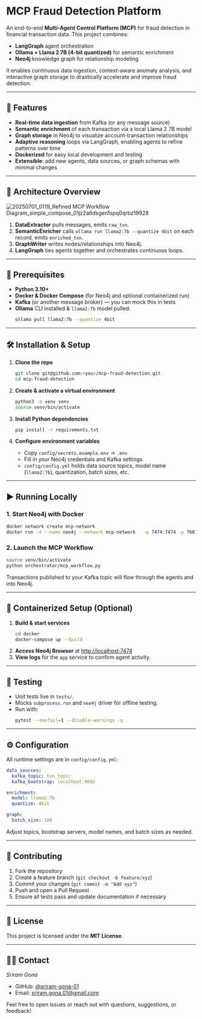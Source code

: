 # MCP Fraud Detection Platform

An end-to-end **Multi-Agent Control Platform (MCP)** for fraud detection in financial transaction data. This project combines:

- **LangGraph** agent orchestration  
- **Ollama + Llama 2 7B (4-bit quantized)** for semantic enrichment  
- **Neo4j** knowledge graph for relationship modeling  

It enables continuous data ingestion, context-aware anomaly analysis, and interactive graph storage to drastically accelerate and improve fraud detection.

---

## 🚀 Features

- **Real-time data ingestion** from Kafka (or any message source)  
- **Semantic enrichment** of each transaction via a local Llama 2 7B model  
- **Graph storage** in Neo4j to visualize account-transaction relationships  
- **Adaptive reasoning** loops via LangGraph, enabling agents to refine patterns over time  
- **Dockerized** for easy local development and testing  
- **Extensible**: add new agents, data sources, or graph schemas with minimal changes  

---

## 📐 Architecture Overview

![20250701_0119_Refined MCP Workflow Diagram_simple_compose_01jz2a6dsgen1spq0qrbz19928](https://github.com/user-attachments/assets/41203240-3178-461b-b24a-7dbde3f36492)



1. **DataExtractor** pulls messages, emits `raw_txn`.  
2. **SemanticEnricher** calls `ollama run llama2:7b --quantize 4bit` on each record, emits `enriched_txn`.  
3. **GraphWriter** writes nodes/relationships into Neo4j.  
4. **LangGraph** ties agents together and orchestrates continuous loops.

---

## 🔧 Prerequisites

- **Python 3.10+**  
- **Docker & Docker Compose** (for Neo4j and optional containerized run)  
- **Kafka** (or another message broker) — you can mock this in tests  
- **Ollama** CLI installed & `llama2:7b` model pulled:  
  ```bash
  ollama pull llama2:7b --quantize 4bit
  ```  

---

## 🛠️ Installation & Setup

1. **Clone the repo**  
   ```bash
   git clone git@github.com:<you>/mcp-fraud-detection.git
   cd mcp-fraud-detection
   ```

2. **Create & activate a virtual environment**  
   ```bash
   python3 -m venv venv
   source venv/bin/activate
   ```

3. **Install Python dependencies**  
   ```bash
   pip install -r requirements.txt
   ```

4. **Configure environment variables**  
   - Copy `config/secrets.example.env` → `.env`  
   - Fill in your Neo4j credentials and Kafka settings  
   - `config/config.yml` holds data source topics, model name (`llama2:7b`), quantization, batch sizes, etc.

---

## ▶️ Running Locally

### 1. Start Neo4j with Docker  
```bash
docker network create mcp-network
docker run -d --name neo4j --network mcp-network   -p 7474:7474 -p 7687:7687   -e NEO4J_AUTH=neo4j/changeit   neo4j:5.11
```

### 2. Launch the MCP Workflow  
```bash
source venv/bin/activate
python orchestrator/mcp_workflow.py
```

Transactions published to your Kafka topic will flow through the agents and into Neo4j.

---

## 🐳 Containerized Setup (Optional)

1. **Build & start services**  
   ```bash
   cd docker
   docker-compose up --build
   ```
2. **Access Neo4j Browser** at [http://localhost:7474](http://localhost:7474)  
3. **View logs** for the `app` service to confirm agent activity.

---

## 🔬 Testing

- Unit tests live in `tests/`.  
- Mocks `subprocess.run` and `neo4j` driver for offline testing.  
- Run with:
  ```bash
  pytest --maxfail=1 --disable-warnings -q
  ```

---

## ⚙️ Configuration

All runtime settings are in `config/config.yml`:

```yaml
data_sources:
  kafka_topic: txn_topic
  kafka_bootstrap: localhost:9092

enrichment:
  model: llama2:7b
  quantize: 4bit

graph:
  batch_size: 100
```

Adjust topics, bootstrap servers, model names, and batch sizes as needed.

---

## 🤝 Contributing

1. Fork the repository  
2. Create a feature branch (`git checkout -b feature/xyz`)  
3. Commit your changes (`git commit -m "Add xyz"`)  
4. Push and open a Pull Request  
5. Ensure all tests pass and update documentation if necessary

---

## 📜 License

This project is licensed under the **MIT License**.

---

## 🙋‍♂️ Contact

_Sriram Gona_  
- GitHub: [@sriram-gona-01](https://github.com/sriram-gona-01)  
- Email: sriram.gona.01@gmail.com  

Feel free to open issues or reach out with questions, suggestions, or feedback!
